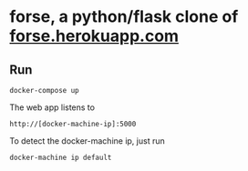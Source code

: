 # forse, a python/flask clone of [forse.herokuapp.com](http://forse.herokuapp.com)

## Run

`docker-compose up`

The web app listens to

`http://[docker-machine-ip]:5000`

To detect the docker-machine ip, just run

`docker-machine ip default`
